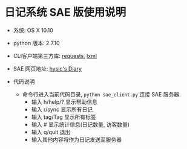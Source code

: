 # 日记系统 SAE 版使用说明

* 系统: OS X 10.10 

* python 版本: 2.7.10 

* CLI客户端第三方库: [requests](http://docs.python-requests.org/en/latest/), [lxml](http://lxml.de/)

* SAE 网页地址: [hysic's Diary](http://hysic1986.sinaapp.com)

* 代码说明
	* 命令行进入当前代码目录, `python sae_client.py` 连接 SAE 服务器.
		* 输入 h/help/? 显示帮助信息
	   * 输入 r/sync 显示所有日记
    	* 输入 tag/Tag 显示所有标签
    	* 输入 # 显示统计信息(日记数量, 访客数量)
		* 输入 q/quit 退出
		* 输入其他内容将作为日记发送至服务器

